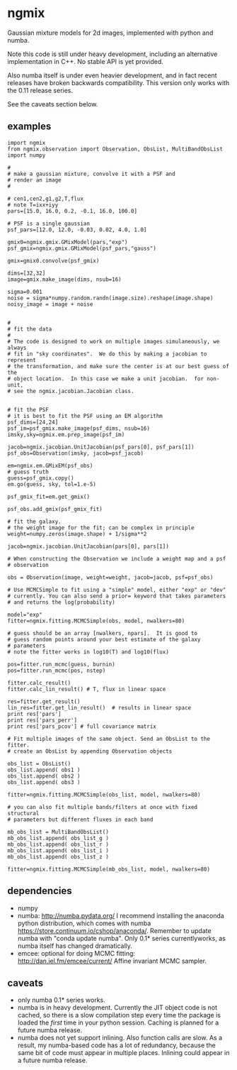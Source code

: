 ngmix
=====

Gaussian mixture models for 2d images, implemented with python and numba.

Note this code is still under heavy development, including an alternative
implementation in C++.  No stable API is yet provided.

Also numba itself is under even heavier development, and in fact recent
releases have broken backwards compatibility.  This version only works with
the 0.11 release series.

See the caveats section below.

examples
--------

    import ngmix
    from ngmix.observation import Observation, ObsList, MultiBandObsList
    import numpy
    
    #
    # make a gaussian mixture, convolve it with a PSF and
    # render an image
    #

    # cen1,cen2,g1,g2,T,flux
    # note T=ixx+iyy
    pars=[15.0, 16.0, 0.2, -0.1, 16.0, 100.0]

    # PSF is a single gaussian
    psf_pars=[12.0, 12.0, -0.03, 0.02, 4.0, 1.0]

    gmix0=ngmix.gmix.GMixModel(pars,"exp")
    psf_gmix=ngmix.gmix.GMixModel(psf_pars,"gauss")

    gmix=gmix0.convolve(psf_gmix)

    dims=[32,32]
    image=gmix.make_image(dims, nsub=16)

    sigma=0.001
    noise = sigma*numpy.random.randn(image.size).reshape(image.shape)
    noisy_image = image + noise


    #
    # fit the data
    #
    # The code is designed to work on multiple images simulaneously, we always
    # fit in "sky coordinates".  We do this by making a jacobian to represent
    # the transformation, and make sure the center is at our best guess of the
    # object location.  In this case we make a unit jacobian.  for non-unit,
    # see the ngmix.jacobian.Jacobian class. 


    # fit the PSF
    # it is best to fit the PSF using an EM algorithm
    psf_dims=[24,24]
    psf_im=psf_gmix.make_image(psf_dims, nsub=16)
    imsky,sky=ngmix.em.prep_image(psf_im)

    jacob=ngmix.jacobian.UnitJacobian(psf_pars[0], psf_pars[1])
    psf_obs=Observation(imsky, jacob=psf_jacob)

    em=ngmix.em.GMixEM(psf_obs)
    # guess truth
    guess=psf_gmix.copy()
    em.go(guess, sky, tol=1.e-5)

    psf_gmix_fit=em.get_gmix()

    psf_obs.add_gmix(psf_gmix_fit)

    # fit the galaxy.
    # the weight image for the fit; can be complex in principle
    weight=numpy.zeros(image.shape) + 1/sigma**2

    jacob=ngmix.jacobian.UnitJacobian(pars[0], pars[1])

    # When constructing the Observation we include a weight map and a psf
    # observation

    obs = Observation(image, weight=weight, jacob=jacob, psf=psf_obs)

    # Use MCMCSimple to fit using a "simple" model, either "exp" or "dev"
    # currently. You can also send a prior= keyword that takes parameters
    # and returns the log(probability)

    model="exp"
    fitter=ngmix.fitting.MCMCSimple(obs, model, nwalkers=80)

    # guess should be an array [nwalkers, npars].  It is good to
    # guess random points around your best estimate of the galaxy
    # parameters
    # note the fitter works in log10(T) and log10(flux)

    pos=fitter.run_mcmc(guess, burnin)
    pos=fitter.run_mcmc(pos, nstep)

    fitter.calc_result()
    fitter.calc_lin_result() # T, flux in linear space

    res=fitter.get_result()
    lin_res=fitter.get_lin_result()  # results in linear space
    print res['pars']
    print res['pars_perr']
    print res['pars_pcov'] # full covariance matrix

    # Fit multiple images of the same object. Send an ObsList to the fitter.
    # create an ObsList by appending Observation objects

    obs_list = ObsList()
    obs_list.append( obs1 )
    obs_list.append( obs2 )
    obs_list.append( obs3 )

    fitter=ngmix.fitting.MCMCSimple(obs_list, model, nwalkers=80)

    # you can also fit multiple bands/filters at once with fixed structural
    # parameters but different fluxes in each band

    mb_obs_list = MultiBandObsList()
    mb_obs_list.append( obs_list_g ) 
    mb_obs_list.append( obs_list_r ) 
    mb_obs_list.append( obs_list_i ) 
    mb_obs_list.append( obs_list_z ) 

    fitter=ngmix.fitting.MCMCSimple(mb_obs_list, model, nwalkers=80)

dependencies
------------

* numpy
* numba: http://numba.pydata.org/ I recommend installing the anaconda python distribution, which comes with numba https://store.continuum.io/cshop/anaconda/.  Remember to update numba with "conda update numba".  Only 0.1* series currentlyworks, as numba itself has changed dramatically.
* emcee: optional for doing MCMC fitting: http://dan.iel.fm/emcee/current/ Affine invariant MCMC sampler.

caveats
-------

* only numba 0.1* series works.
* numba is in heavy development.  Currently the JIT object code is not cached,
  so there is a slow compilation step every time the package is loaded the
  *first* time in your python session.  Caching is planned for a future numba
  release.
* numba does not yet support inlining.  Also function calls are slow.
  As a result, my numba-based code has a lot of redundancy, because the same
  bit of code must appear in multiple places.  Inlining could appear in a
  future numba release.


